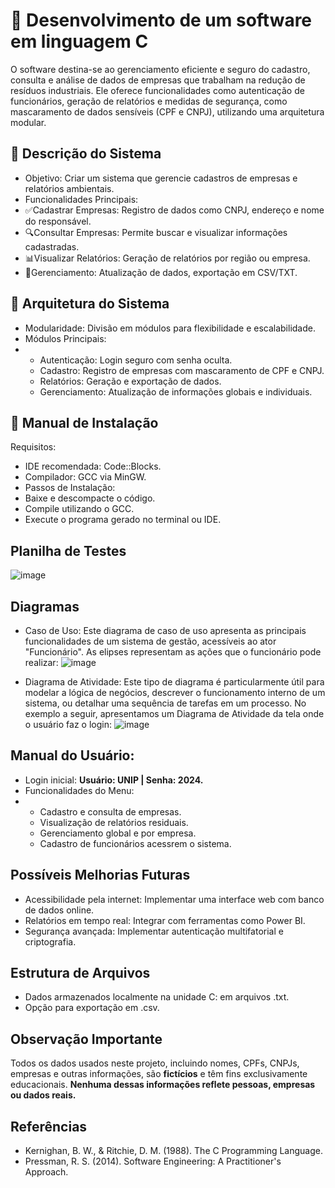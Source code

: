 # 🌟  Desenvolvimento de um software em linguagem C 

O software destina-se ao gerenciamento eficiente e seguro do cadastro, 
consulta e análise de dados de empresas que trabalham na redução de resíduos
industriais. Ele oferece funcionalidades como autenticação de funcionários, 
geração de relatórios e medidas de segurança, como mascaramento de dados sensíveis
(CPF e CNPJ), utilizando uma arquitetura modular.

## 🌟 Descrição do Sistema

- Objetivo: Criar um sistema que gerencie cadastros de empresas e relatórios ambientais.
- Funcionalidades Principais:
- ✅Cadastrar Empresas: Registro de dados como CNPJ, endereço e nome do responsável.
- 🔍Consultar Empresas: Permite buscar e visualizar informações cadastradas.
- 📊Visualizar Relatórios: Geração de relatórios por região ou empresa.
- 💾Gerenciamento: Atualização de dados, exportação em CSV/TXT.

## 🌟 Arquitetura do Sistema
- Modularidade: Divisão em módulos para flexibilidade e escalabilidade.
- Módulos Principais:
- - Autenticação: Login seguro com senha oculta.
  - Cadastro: Registro de empresas com mascaramento de CPF e CNPJ.
  - Relatórios: Geração e exportação de dados.
  - Gerenciamento: Atualização de informações globais e individuais.
 
 ## 🌟 Manual de Instalação
 Requisitos:
- IDE recomendada: Code::Blocks.
- Compilador: GCC via MinGW.
- Passos de Instalação:
- Baixe e descompacte o código.
- Compile utilizando o GCC.
- Execute o programa gerado no terminal ou IDE.

## Planilha de Testes
![image](https://github.com/user-attachments/assets/61165d7d-9278-47fe-bc42-a209a7078dbe)

## Diagramas
- Caso de Uso:
Este diagrama de caso de uso apresenta as principais funcionalidades de um sistema 
de gestão, acessíveis ao ator "Funcionário". As elipses representam as ações que o 
funcionário pode realizar: ![image](https://github.com/user-attachments/assets/2591043c-c1bd-49ed-89d4-12f0b889124e)

- Diagrama de Atividade:
Este tipo de diagrama é particularmente útil para modelar a lógica de negócios, 
descrever o funcionamento interno de um sistema, ou detalhar uma sequência de 
tarefas em um processo. No exemplo a seguir, apresentamos um Diagrama de Atividade da tela onde o usuário 
faz o login: ![image](https://github.com/user-attachments/assets/8cfd2e83-e4d1-4ec5-bf7f-a2c8a27d2064)

## Manual do Usuário:
- Login inicial: **Usuário: UNIP | Senha: 2024.**
- Funcionalidades do Menu:
- - Cadastro e consulta de empresas.
  - Visualização de relatórios residuais.
  - Gerenciamento global e por empresa.
  - Cadastro de funcionários acessrem o sistema.

## Possíveis Melhorias Futuras
- Acessibilidade pela internet: Implementar uma interface web com banco de dados online.
- Relatórios em tempo real: Integrar com ferramentas como Power BI.
- Segurança avançada: Implementar autenticação multifatorial e criptografia.

## Estrutura de Arquivos
- Dados armazenados localmente na unidade C: em arquivos .txt.
- Opção para exportação em .csv.

## Observação Importante
Todos os dados usados neste projeto, incluindo nomes, CPFs, CNPJs, empresas e outras informações,
são **fictícios** e têm fins exclusivamente educacionais. 
**Nenhuma dessas informações reflete pessoas, empresas ou dados reais.**

## Referências
- Kernighan, B. W., & Ritchie, D. M. (1988). The C Programming Language.
- Pressman, R. S. (2014). Software Engineering: A Practitioner's Approach.

